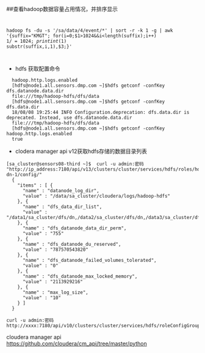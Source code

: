 ##查看hadoop数据容量占用情况，并排序显示
<code>

hadoop fs -du -s '/sa/data/4/event/*' | sort -r -k 1 -g | awk '{suffix="KMGT"; for(i=0;$1>1024&&i<length(suffix);i++) $1/=1024; print int($1) substr(suffix,i,1),$3;}'

</code>

* hdfs 获取配置命令

```
  hadoop.http.logs.enabled
  [hdfs@node1.all.sensors.dmp.com ~]$hdfs getconf -confKey dfs.datanode.data.dir
  file:///tmp/hadoop-hdfs/dfs/data
  [hdfs@node1.all.sensors.dmp.com ~]$hdfs getconf -confKey dfs.data.dir
  18/08/08 19:25:44 INFO Configuration.deprecation: dfs.data.dir is deprecated. Instead, use dfs.datanode.data.dir
  file:///tmp/hadoop-hdfs/dfs/data
  [hdfs@node1.all.sensors.dmp.com ~]$hdfs getconf -confKey hadoop.http.logs.enabled
  true
```
* clodera manager api v12获取hdfs存储的数据目录列表
```
[sa_cluster@sensors08-third ~]$  curl -u admin:密码 "http://ip_address:7180/api/v13/clusters/cluster/services/hdfs/roles/hdfs-dn-1/config/"
  {
    "items" : [ {
      "name" : "datanode_log_dir",
      "value" : "/data/sa_cluster/cloudera/logs/hadoop-hdfs"
    }, {
      "name" : "dfs_data_dir_list",
      "value" : "/data1/sa_cluster/dfs/dn,/data2/sa_cluster/dfs/dn,/data3/sa_cluster/dfs/dn,/data4/sa_cluster/dfs/dn"
    }, {
      "name" : "dfs_datanode_data_dir_perm",
      "value" : "755"
    }, {
      "name" : "dfs_datanode_du_reserved",
      "value" : "787570543820"
    }, {
      "name" : "dfs_datanode_failed_volumes_tolerated",
      "value" : "0"
    }, {
      "name" : "dfs_datanode_max_locked_memory",
      "value" : "2113929216"
    }, {
      "name" : "max_log_size",
      "value" : "10"
    } ]
  }
```

```
curl -u admin:密码 http://xxxx:7180/api/v10/clusters/cluster/services/hdfs/roleConfigGroups
```

cloudera manager api 
https://github.com/cloudera/cm_api/tree/master/python
